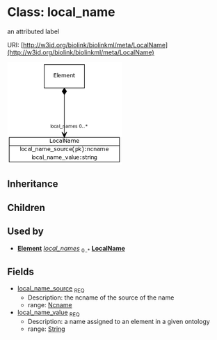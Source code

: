 # Class: local_name


an attributed label

URI: [http://w3id.org/biolink/biolinkml/meta/LocalName](http://w3id.org/biolink/biolinkml/meta/LocalName)

![img](images/LocalName.png)
## Inheritance

## Children

## Used by

 *  **[Element](Element.md)** *[local_names](local_names.md)*  <sub>0..*</sub>  **[LocalName](LocalName.md)**
## Fields

 * [local_name_source](local_name_source.md)  <sub>REQ</sub>
    * Description: the ncname of the source of the name
    * range: [Ncname](Ncname.md)
 * [local_name_value](local_name_value.md)  <sub>REQ</sub>
    * Description: a name assigned to an element in a given ontology
    * range: [String](String.md)
